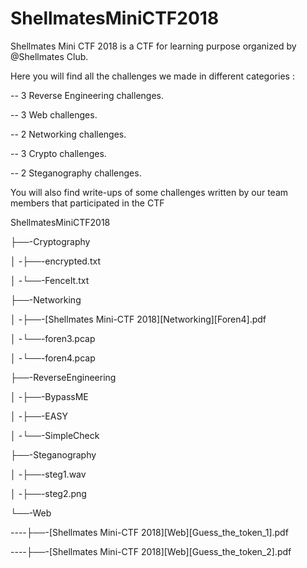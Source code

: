 # ShellmatesMiniCTF2018
Shellmates Mini CTF 2018 is a CTF for learning purpose organized by @Shellmates Club.

Here you will find all the challenges we made in different categories :

-- 3 Reverse Engineering challenges.

-- 3 Web challenges.

-- 2 Networking challenges.

-- 3 Crypto challenges.

-- 2 Steganography challenges.


You will also find write-ups of some challenges written by our team members that participated in the CTF


ShellmatesMiniCTF2018

├──-Cryptography

│ -├──-encrypted.txt

│ -└──-FenceIt.txt

├──-Networking

│ -├──-[Shellmates Mini-CTF 2018][Networking][Foren4].pdf

│ -└──-foren3.pcap

│ -└──-foren4.pcap

├──-ReverseEngineering

│ -├──-BypassME

│ -├──-EASY

│ -└──-SimpleCheck

├──-Steganography

│ -├──-steg1.wav

│ -├──-steg2.png

└──-Web

----├──-[Shellmates Mini-CTF 2018][Web][Guess_the_token_1].pdf

----├──-[Shellmates Mini-CTF 2018][Web][Guess_the_token_2].pdf


